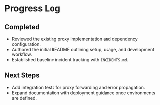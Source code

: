 # Progress Log

## Completed
- Reviewed the existing proxy implementation and dependency configuration.
- Authored the initial README outlining setup, usage, and development workflow.
- Established baseline incident tracking with `INCIDENTS.md`.

## Next Steps
- Add integration tests for proxy forwarding and error propagation.
- Expand documentation with deployment guidance once environments are defined.
